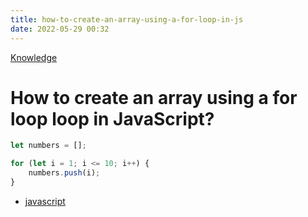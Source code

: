 ```yaml
---
title: how-to-create-an-array-using-a-for-loop-in-js
date: 2022-05-29 00:32
---
```


[Knowledge](Knowledge.md)

# How to create an array using a for loop loop in JavaScript?

```js
let numbers = [];

for (let i = 1; i <= 10; i++) {
    numbers.push(i);
}
```

-   [javascript](javascript.md)
